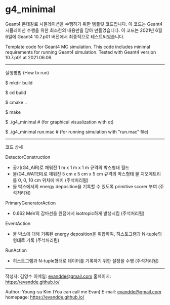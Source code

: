 # g4_minimal
Geant4 몬테칼로 시뮬레이션을 수행하기 위한 템플릿 코드입니다.
이 코드는 Geant4 시뮬레이션 수행을 위한 최소한의 내용만을 담아 만들었습니다.
이 코드는 2021년 6월 6일에 Geant4 10.7.p01 버전에서 최종적으로 테스트되었습니다.

Template code for Geant4 MC simulation.
This code includes minimal requirements for running Geant4 simulation.
Tested with Geant4 version 10.7.p01 at 2021.06.06. 

---

실행방법 (How to run)

$ mkdir build

$ cd build

$ cmake ..

$ make

$ ./g4_minimal     # (for graphical visualization with qt)

$ ./g4_minimal run.mac     # (for running simulation with "run.mac" file)

---

코드 상세

DetectorConstruction
- 공기(G4_AIR)로 채워진 1 m x 1 m x 1 m 규격의 박스형태 월드
- 물(G4_WATER)로 채워진 5 cm x 5 cm x 5 cm 규격의 박스형태 물 지오메트리를 0, 0, 10 cm 위치에 배치 (주석처리됨)
- 물 박스에서의 energy deposition을 기록할 수 있도록 primitive scorer 부여 (주석처리됨)

PrimaryGeneratorAction
- 0.662 MeV의 감마선을 원점에서 isotropic하게 발생시킴 (주석처리됨)

EventAction
- 물 박스에 대해 기록된 energy deposition을 취합하여, 히스토그램과 N-tuple의 형태로 기록 (주석처리됨)

RunAction
- 히스토그램과 N-tuple형태로 데이터를 기록하기 위한 설정을 수행 (주석처리됨)

---

작성자: 김영수
이메일: evandde@gmail.com
홈페이지: https://evandde.github.io/

Author: Young-su Kim (You can call me Evan)
E-mail: evandde@gmail.com
homepage: https://evandde.github.io/

